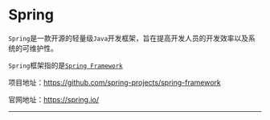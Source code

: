 # Spring

`Spring`是⼀款开源的轻量级`Java`开发框架，旨在提⾼开发⼈员的开发效率以及系统的可维护性。

`Spring`框架指的是[`Spring Framework`](https://github.com/spring-projects/spring-framework)

项目地址：https://github.com/spring-projects/spring-framework

官网地址：https://spring.io/





----

